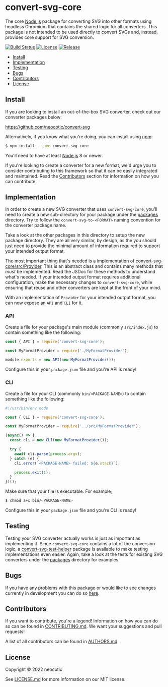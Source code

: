 # convert-svg-core

The core [Node.js](https://nodejs.org) package for converting SVG into other formats using headless Chromium that
contains the shared logic for all converters. This package is not intended to be used directly to convert SVGs and,
instead, provides core support for SVG conversion.

[![Build Status](https://img.shields.io/github/workflow/status/neocotic/convert-svg/CI?style=flat-square)](https://github.com/neocotic/convert-svg/actions/workflows/ci.yml)
[![License](https://img.shields.io/github/license/neocotic/convert-svg.svg?style=flat-square)](https://github.com/neocotic/convert-svg/blob/master/LICENSE.md)
[![Release](https://img.shields.io/github/release/neocotic/convert-svg.svg?style=flat-square)](https://github.com/neocotic/convert-svg/tree/master/packages/convert-svg-core)

* [Install](#install)
* [Implementation](#implementation)
* [Testing](#testing)
* [Bugs](#bugs)
* [Contributors](#contributors)
* [License](#license)

## Install

If you are looking to install an out-of-the-box SVG converter, check out our converter packages below:

https://github.com/neocotic/convert-svg

Alternatively, if you know what you're doing, you can install using [npm](https://www.npmjs.com):

``` bash
$ npm install --save convert-svg-core
```

You'll need to have at least [Node.js](https://nodejs.org) 8 or newer.

If you're looking to create a converter for a new format, we'd urge you to consider contributing to this framework so
that it can be easily integrated and maintained. Read the [Contributors](#contributors) section for information on how
you can contribute.

## Implementation

In order to create a new SVG converter that uses `convert-svg-core`, you'll need to create a new sub-directory for your
package under the [packages](https://github.com/neocotic/convert-svg/tree/master/packages) directory. Try to follow the
`convert-svg-to-<FORMAT>` naming convention for the converter package name.

Take a look at the other packages in this directory to setup the new package directory. They are all very similar, by
design, as the you should just need to provide the minimal amount of information required to support your intended
output format.

The most important thing that's needed is a implementation of
[convert-svg-core/src/Provider](https://github.com/neocotic/convert-svg/blob/master/packages/convert-svg-core/src/Provider.js).
This is an abstract class and contains many methods that *must* be implemented. Read the JSDoc for these methods to
understand what's needed. If your intended output format requires additional configuration, make the necessary changes
to `convert-svg-core`, while ensuring that reuse and other converters are kept at the front of your mind.

With an implementation of `Provider` for your intended output format, you can now expose an `API` and `CLI` for it.

### API

Create a file for your package's main module (commonly `src/index.js`) to contain something like the following:

``` javascript
const { API } = require('convert-svg-core');

const MyFormatProvider = require('./MyFormatProvider');

module.exports = new API(new MyFormatProvider());
```  

Configure this in your `package.json` file and you're API is ready!

### CLI

Create a file for your CLI (commonly `bin/<PACKAGE-NAME>`) to contain something like the following:

``` javascript
#!/usr/bin/env node

const { CLI } = require('convert-svg-core');

const MyFormatProvider = require('../src/MyFormatProvider');

(async() => {
  const cli = new CLI(new MyFormatProvider());

  try {
    await cli.parse(process.argv);
  } catch (e) {
    cli.error(`<PACKAGE-NAME> failed: ${e.stack}`);

    process.exit(1);
  }
})();
```

Make sure that your file is executable. For example;

``` bash
$ chmod a+x bin/<PACKAGE-NAME>
```

Configure this in your `package.json` file and you're CLI is ready!

## Testing

Testing your SVG converter actually works is just as important as implementing it. Since `convert-svg-core` contains a
lot of the conversion logic, a
[convert-svg-test-helper](https://github.com/neocotic/convert-svg/packages/convert-svg-test-helper) package is available
to make testing implementations even easier. Again, take a look at the tests for existing SVG converters under the
[packages](https://github.com/neocotic/convert-svg/tree/master/packages) directory for examples.

## Bugs

If you have any problems with this package or would like to see changes currently in development you can do so
[here](https://github.com/neocotic/convert-svg/issues).

## Contributors

If you want to contribute, you're a legend! Information on how you can do so can be found in
[CONTRIBUTING.md](https://github.com/neocotic/convert-svg/blob/master/CONTRIBUTING.md). We want your suggestions and
pull requests!

A list of all contributors can be found in [AUTHORS.md](https://github.com/neocotic/convert-svg/blob/master/AUTHORS.md).

## License

Copyright © 2022 neocotic

See [LICENSE.md](https://github.com/neocotic/convert-svg/raw/master/LICENSE.md) for more information on our MIT license.
